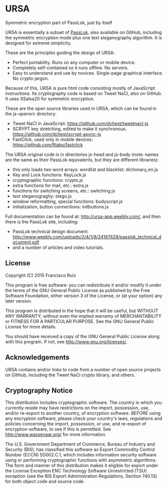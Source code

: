 # URSA
Symmetric encryption part of PassLok, just by itself

URSA is essentially a subset of [PassLok](https://github.com/fruiz500/passlok), also available on GitHub, including the symmetric encryption mode plus one text steganography algorithm. It is designed for extreme simplicity.

These are the principles guiding the design of URSA:
* Perfect portability. Runs on any computer or mobile device.
* Completely self-contained so it runs offline. No servers.
* Easy to understand and use by novices. Single-page graphical interface. No crypto jargon.

Because of this, URSA is pure html code consisting mostly of JavaScript instructions. Its cryptography code is based on Tweet NaCl, also on GitHub. It uses XSalsa20 for symmetric encryption.

These are the open source libraries used in URSA, which can be found in the js-opensrc directory:
* Tweet NaCl in JavaScript: https://github.com/dchest/tweetnacl-js
* SCRYPT key stretching, edited to make it synchronous. https://github.com/dchest/scrypt-async-js
* FastClick, used only in mobile devices: https://github.com/ftlabs/fastclick

The URSA original code is in directories js-head and js-body (note: names are the same as their PassLok equivalents, but they are different libraries):
* this only loads two word arrays: wordlist and blacklist: dictionary_en.js
* Key and Lock functions: KeyLock.js
* cryptographic functions: crypto.js
* extra functions for mail, etc.: extra.js
* functions for switching screens, etc.: switching.js
* text steganograghy: stego.js
* window reformatting, special functions: bodyscript.js
* initialization, button connections: initbuttons.js

Full documentation can be found at: <http://ursa-app.weebly.com/>, and then there is the PassLok site, including:
* PassLok technical design document: http://www.weebly.com/uploads/2/4/1/8/24187628/passlok_technical_document.pdf
* and a number of articles and video tutorials.

License
-------

  Copyright (C) 2015 Francisco Ruiz

  This program is free software: you can redistribute it and/or modify
  it under the terms of the GNU General Public License as published by
  the Free Software Foundation, either version 3 of the License, or
  (at your option) any later version.

  This program is distributed in the hope that it will be useful,
  but WITHOUT ANY WARRANTY; without even the implied warranty of
  MERCHANTABILITY or FITNESS FOR A PARTICULAR PURPOSE. See the
  GNU General Public License for more details.

  You should have received a copy of the GNU General Public License
  along with this program. If not, see <http://www.gnu.org/licenses/>.

Acknowledgements
----------------

  URSA contains and/or links to code from a number of open source
  projects on GitHub, including the Tweet NaCl crypto library, and others.

Cryptography Notice
-------------------

  This distribution includes cryptographic software. The country in
  which you currently reside may have restrictions on the import,
  possession, use, and/or re-export to another country, of encryption
  software. BEFORE using any encryption software, please check your
  country's laws, regulations and policies concerning the import,
  possession, or use, and re-export of encryption software, to see if
  this is permitted. See <http://www.wassenaar.org/> for more
  information.

  The U.S. Government Department of Commerce, Bureau of Industry and
  Security (BIS), has classified this software as Export Commodity
  Control Number (ECCN) 5D002.C.1, which includes information security
  software using or performing cryptographic functions with asymmetric
  algorithms. The form and manner of this distribution makes it
  eligible for export under the License Exception ENC Technology
  Software Unrestricted (TSU) exception (see the BIS Export
  Administration Regulations, Section 740.13) for both object code and
  source code.


